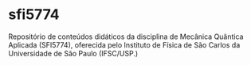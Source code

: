 # sfi5774
Repositório de conteúdos didáticos da disciplina de Mecânica Quântica Aplicada (SFI5774), oferecida pelo Instituto de Física de São Carlos da Universidade de São Paulo (IFSC/USP.)
